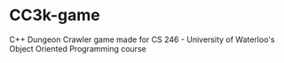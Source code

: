 # CC3k-game
C++ Dungeon Crawler game made for CS 246 - University of Waterloo's Object Oriented Programming course
